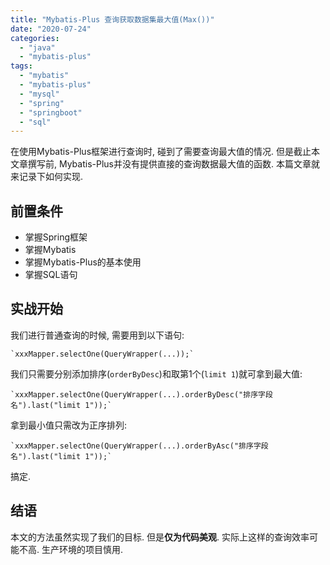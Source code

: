 ```yaml
---
title: "Mybatis-Plus 查询获取数据集最大值(Max())"
date: "2020-07-24"
categories: 
  - "java"
  - "mybatis-plus"
tags: 
  - "mybatis"
  - "mybatis-plus"
  - "mysql"
  - "spring"
  - "springboot"
  - "sql"
---
```


在使用Mybatis-Plus框架进行查询时, 碰到了需要查询最大值的情况. 但是截止本文章撰写前, Mybatis-Plus并没有提供直接的查询数据最大值的函数. 本篇文章就来记录下如何实现.

## 前置条件

- 掌握Spring框架
- 掌握Mybatis
- 掌握Mybatis-Plus的基本使用
- 掌握SQL语句

## 实战开始

我们进行普通查询的时候, 需要用到以下语句:

    `xxxMapper.selectOne(QueryWrapper(...));`

我们只需要分别添加排序(`orderByDesc`)和取第1个(`limit 1`)就可拿到最大值:

    `xxxMapper.selectOne(QueryWrapper(...).orderByDesc("排序字段名").last("limit 1"));`

拿到最小值只需改为正序排列:

    `xxxMapper.selectOne(QueryWrapper(...).orderByAsc("排序字段名").last("limit 1"));`

搞定.

## 结语

本文的方法虽然实现了我们的目标. 但是**仅为代码美观**. 实际上这样的查询效率可能不高. 生产环境的项目慎用.
